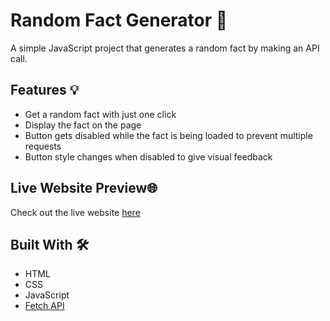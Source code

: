 # Random Fact Generator 🔢

A simple JavaScript project that generates a random fact by making an API call.

## Features 💡
- Get a random fact with just one click
- Display the fact on the page
- Button gets disabled while the fact is being loaded to prevent multiple requests
- Button style changes when disabled to give visual feedback

## Live Website Preview🌐
Check out the live website [here](https://harshopes.github.io/Fact-generator/)

## Built With 🛠️
- HTML
- CSS
- JavaScript
- [Fetch API](https://developer.mozilla.org/en-US/docs/Web/API/Fetch_API)



